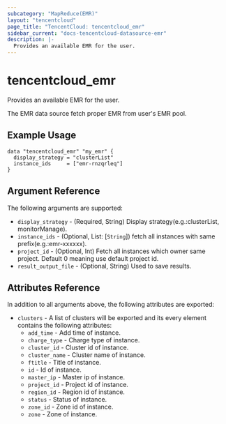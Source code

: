```yaml
---
subcategory: "MapReduce(EMR)"
layout: "tencentcloud"
page_title: "TencentCloud: tencentcloud_emr"
sidebar_current: "docs-tencentcloud-datasource-emr"
description: |-
  Provides an available EMR for the user.
---
```


# tencentcloud_emr

Provides an available EMR for the user.

The EMR data source fetch proper EMR from user's EMR pool.

## Example Usage

```hcl
data "tencentcloud_emr" "my_emr" {
  display_strategy = "clusterList"
  instance_ids     = ["emr-rnzqrleq"]
}
```

## Argument Reference

The following arguments are supported:

* `display_strategy` - (Required, String) Display strategy(e.g.:clusterList, monitorManage).
* `instance_ids` - (Optional, List: [`String`]) fetch all instances with same prefix(e.g.:emr-xxxxxx).
* `project_id` - (Optional, Int) Fetch all instances which owner same project. Default 0 meaning use default project id.
* `result_output_file` - (Optional, String) Used to save results.

## Attributes Reference

In addition to all arguments above, the following attributes are exported:

* `clusters` - A list of clusters will be exported and its every element contains the following attributes:
  * `add_time` - Add time of instance.
  * `charge_type` - Charge type of instance.
  * `cluster_id` - Cluster id of instance.
  * `cluster_name` - Cluster name of instance.
  * `ftitle` - Title of instance.
  * `id` - Id of instance.
  * `master_ip` - Master ip of instance.
  * `project_id` - Project id of instance.
  * `region_id` - Region id of instance.
  * `status` - Status of instance.
  * `zone_id` - Zone id of instance.
  * `zone` - Zone of instance.



